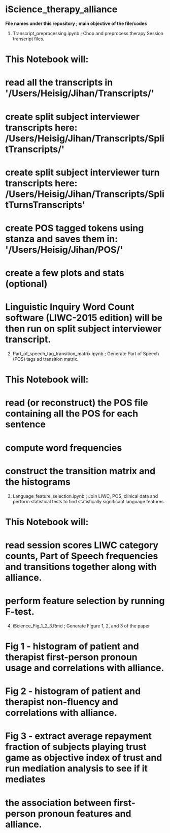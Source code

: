 # iScience_therapy_alliance

<b>File names under this repository ; main objective of the file/codes</b>

1. Transcript_preprocessing.ipynb ; Chop and preprocess therapy Session transcript files.
              
# This Notebook will:
# read all the transcripts in '/Users/Heisig/Jihan/Transcripts/' 
# create split subject interviewer transcripts here: /Users/Heisig/Jihan/Transcripts/SplitTranscripts/'
# create split subject interviewer turn transcripts here: /Users/Heisig/Jihan/Transcripts/SplitTurnsTranscripts'
# create POS tagged tokens using stanza and saves them in: '/Users/Heisig/Jihan/POS/'
# create a few plots and stats (optional)
# Linguistic Inquiry Word Count software (LIWC-2015 edition) will be then run on split subject interviewer transcript.

2. Part_of_speech_tag_transition_matrix.ipynb ; Generate Part of Speech (POS) tags ad transition matrix.

#  This Notebook will:
#  read (or reconstruct) the POS file containing all the POS for each sentence
#  compute word frequencies
#  construct the transition matrix and the histograms

3. Language_feature_selection.ipynb ; Join LIWC, POS, clinical data and perform statistical tests to find statistically significant language features.

#  This Notebook will:
#  read session scores LIWC category counts, Part of Speech frequencies and transitions together along with alliance. 
#  perform feature selection by running F-test.

4. iScience_Fig_1_2_3.Rmd ; Generate Figure 1, 2, and 3 of the paper

#  Fig 1 - histogram of patient and therapist first-person pronoun usage and correlations with alliance.
#  Fig 2 - histogram of patient and therapist non-fluency and correlations with alliance.
#  Fig 3 - extract average repayment fraction of subjects playing trust game as objective index of trust and run mediation analysis to see if it mediates
#          the association between first-person pronoun features and alliance.
